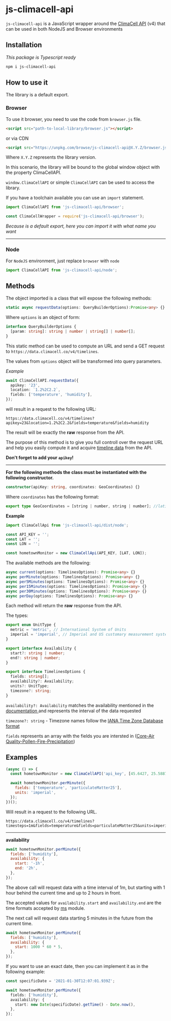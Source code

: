 # js-climacell-api

`js-climacell-api` is a JavaScript wrapper around the [ClimaCell API](https://docs.climacell.co/reference/api-overview) (v4)
that can be used in both NodeJS and Browser environments

## Installation

_This package is Typescript ready_

```bash
npm i js-climacell-api
```

## How to use it

The library is a default export.

### Browser

To use it browser, you need to use the code from `browser.js` file.

```html
<script src="path-to-local-library/browser.js"></script>
```

or via CDN

```html
<script src="https://unpkg.com/browse/js-climacell-api@X.Y.Z/browser.js"></script>
```

Where `X.Y.Z` represents the library version.

In this scenario, the library will be bound to the global window object with the property ClimaCellAPI.

`window.ClimaCellAPI` or simple `ClimaCellAPI` can be used to access the library.

If you have a toolchain available you can use an `import` statement.

```ts
import ClimaCellAPI from 'js-climacell-api/browser';
```

```js
const ClimaCellWrapper = require('js-climacell-api/browser');
```

_Because is a default export, here you can import it with what name you want_

---

### Node

For `NodeJS` environment, just replace `browser` with `node`

```ts
import ClimaCellAPI from 'js-climacell-api/node';
```

## Methods

The object imported is a class that will expose the following methods:

```ts
static async requestData(options: QueryBuilderOptions):Promise<any> {}
```

Where `options` is an object of form:

```ts
interface QueryBuilderOptions {
  [param: string]: string | number | string[] | number[];
}
```

This static method can be used to compute an URL and send a GET request to `https://data.climacell.co/v4/timelines`.

The values from `options` object will be transformed into query parameters.

_Example_

```ts
await ClimaCellAPI.requestData({
  apikey: '23',
  location: `1.2%2C2.2`,
  fields: ['temperature', 'humidity'],
});
```

will result in a request to the following URL:

```
https://data.climacell.co/v4/timelines?apikey=23&location=1.2%2C2.2&fields=temperature&fields=humidity
```

The result will be exactly the **raw** response from the API.

The purpose of this method is to give you full controll over the request URL and help you easily compute it and acquire [timeline data](https://docs.climacell.co/reference/retrieve-timelines-basic) from the API.

**Don't forget to add your `apikey`!**

---

**For the following methods the class must be instantiated with the following constructor.**

```ts
constructor(apiKey: string, coordinates: GeoCoordinates) {}
```

Where `coordinates` has the following format:

```ts
export type GeoCoordinates = [string | number, string | number]; //latitude & longitude
```

**Example**

```ts
import ClimaCellApi from 'js-climacell-api/dist/node';

const API_KEY = '';
const LAT = '';
const LON = '';

const hometownMonitor = new ClimaCellApi(API_KEY, [LAT, LON]);
```

The available methods are the following:

```ts
async current(options: TimelinesOptions): Promise<any> {}
async perMinute(options: TimelinesOptions): Promise<any> {}
async per5Minutes(options: TimelinesOptions): Promise<any> {}
async per15Minutes(options: TimelinesOptions): Promise<any> {}
async per30Minutes(options: TimelinesOptions): Promise<any> {}
async perDay(options: TimelinesOptions): Promise<any> {}
```

Each method will return the **raw** response from the API.

The types:

```ts
export enum UnitType {
  metric = 'metric', // International System of Units
  imperial = 'imperial', // Imperial and US customary measurement systems
}

export interface Availability {
  start?: string | number;
  end?: string | number;
}

export interface TimelinesOptions {
  fields: string[];
  availability?: Availability;
  units?: UnitType;
  timezone?: string;
}
```

`availability?: Availability` matches the availability mentioned in the [documentation ](https://docs.climacell.co/reference/data-layers-overview#timestep-availability) and represents the interval of the data requested

`timezone?: string` - Timezone names follow the [IANA Time Zone Database format](https://docs.climacell.co/reference/api-formats#timezone)

`fields` represents an array with the fields you are intersted in ([Core-Air Quality-Pollen-Fire-Precipitation](https://docs.climacell.co/reference/data-layers-overview))

## Examples

```js
(async () => {
  const hometownMonitor = new ClimaCellAPI('api_key', [45.6427, 25.5887]);

  await hometownMonitor.perMinute({
    fields: ['temperature', 'particulateMatter25'],
    units: 'imperial',
  });
})();
```

Will result in a request to the following URL.

```
https://data.climacell.co/v4/timelines?timesteps=1m&fields=temperature&fields=particulateMatter25&units=imperial&apikey=api_key&location=45.6427,25.5887
```

---

**availability**

```js
await hometownMonitor.perMinute({
  fields: ['humidity'],
  availability: {
    start: '-1h',
    end: '2h',
  },
});
```

The above call will request data with a time interval of 1m, but starting with 1 hour behind the current time and up to 2 hours in front.

The accepted values for `availability.start` and `availability.end` are
the time formats accepted by [ms](https://www.npmjs.com/package/ms) module.

The next call will request data starting 5 minutes in the future from the current time.

```js
await hometownMonitor.perMinute({
  fields: ['humidity'],
  availability: {
    start: 1000 * 60 * 5,
  },
});
```

If you want to use an exact date, then you can implement it as in the following example:

```ts
const specificDate = '2021-01-30T12:07:01.939Z';

await hometownMonitor.perMinute({
  fields: ['humidity'],
  availability: {
    start: new Date(specificDate).getTime() - Date.now(),
  },
});
```
